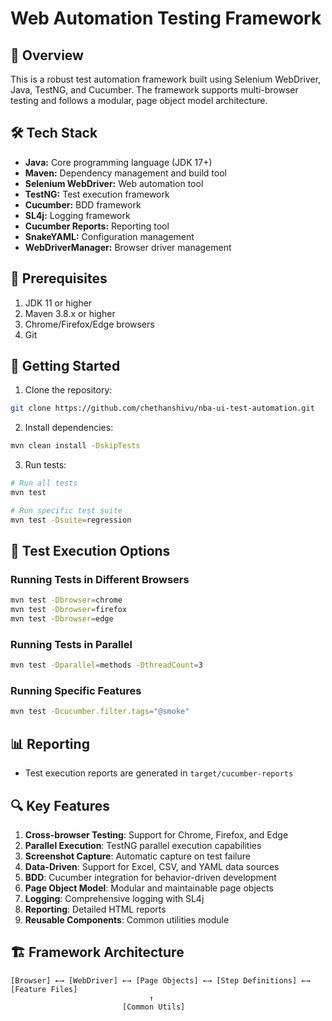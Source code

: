 # Web Automation Testing Framework



## 🚀 Overview
This is a robust test automation framework built using Selenium WebDriver, Java, TestNG, and Cucumber. The framework supports multi-browser testing and follows a modular, page object model architecture.

## 🛠 Tech Stack
- **Java:** Core programming language (JDK 17+)
- **Maven:** Dependency management and build tool
- **Selenium WebDriver:** Web automation tool
- **TestNG:** Test execution framework
- **Cucumber:** BDD framework
- **SL4j:** Logging framework
- **Cucumber Reports:** Reporting tool
- **SnakeYAML:** Configuration management
- **WebDriverManager:** Browser driver management


## 🔄 Prerequisites
1. JDK 11 or higher
2. Maven 3.8.x or higher
3. Chrome/Firefox/Edge browsers
4. Git

## 🚀 Getting Started
1. Clone the repository:
```bash
git clone https://github.com/chethanshivu/nba-ui-test-automation.git
```

2. Install dependencies:
```bash
mvn clean install -DskipTests
```

3. Run tests:
```bash
# Run all tests
mvn test

# Run specific test suite
mvn test -Dsuite=regression
```

## 🎯 Test Execution Options
### Running Tests in Different Browsers
```bash
mvn test -Dbrowser=chrome
mvn test -Dbrowser=firefox
mvn test -Dbrowser=edge
```

### Running Tests in Parallel
```bash
mvn test -Dparallel=methods -DthreadCount=3
```

### Running Specific Features
```bash
mvn test -Dcucumber.filter.tags="@smoke"
```

## 📊 Reporting
- Test execution reports are generated in `target/cucumber-reports`

## 🔍 Key Features
1. **Cross-browser Testing**: Support for Chrome, Firefox, and Edge
2. **Parallel Execution**: TestNG parallel execution capabilities
3. **Screenshot Capture**: Automatic capture on test failure
4. **Data-Driven**: Support for Excel, CSV, and YAML data sources
5. **BDD**: Cucumber integration for behavior-driven development
6. **Page Object Model**: Modular and maintainable page objects
7. **Logging**: Comprehensive logging with SL4j
8. **Reporting**: Detailed HTML reports
9. **Reusable Components**: Common utilities module

## 🏗 Framework Architecture
```
[Browser] ←→ [WebDriver] ←→ [Page Objects] ←→ [Step Definitions] ←→ [Feature Files]
                               ↑
                         [Common Utils]
```

